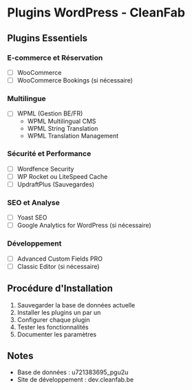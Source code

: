 # Plugins WordPress - CleanFab

## Plugins Essentiels

### E-commerce et Réservation
- [ ] WooCommerce
- [ ] WooCommerce Bookings (si nécessaire)

### Multilingue
- [ ] WPML (Gestion BE/FR)
  - WPML Multilingual CMS
  - WPML String Translation
  - WPML Translation Management

### Sécurité et Performance
- [ ] Wordfence Security
- [ ] WP Rocket ou LiteSpeed Cache
- [ ] UpdraftPlus (Sauvegardes)

### SEO et Analyse
- [ ] Yoast SEO
- [ ] Google Analytics for WordPress (si nécessaire)

### Développement
- [ ] Advanced Custom Fields PRO
- [ ] Classic Editor (si nécessaire)

## Procédure d'Installation

1. Sauvegarder la base de données actuelle
2. Installer les plugins un par un
3. Configurer chaque plugin
4. Tester les fonctionnalités
5. Documenter les paramètres

## Notes
- Base de données : u721383695_pgu2u
- Site de développement : dev.cleanfab.be
